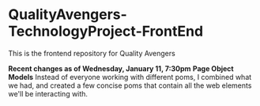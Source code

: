 # QualityAvengers-TechnologyProject-FrontEnd

This is the frontend repository for Quality Avengers

**Recent changes as of Wednesday, January 11, 7:30pm**
    **Page Object Models**
        Instead of everyone working with different poms, I combined what we had,
        and created a few concise poms that contain all the web elements we'll be 
        interacting with.
